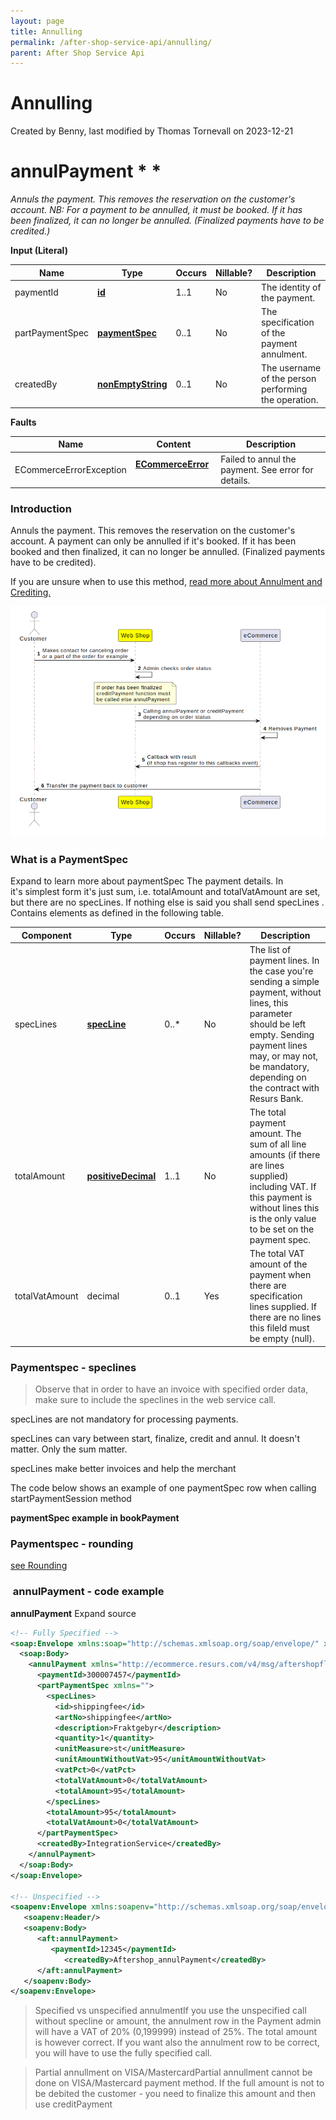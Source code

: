 ```yaml
---
layout: page
title: Annulling
permalink: /after-shop-service-api/annulling/
parent: After Shop Service Api
---
```



# Annulling 
Created by Benny, last modified by Thomas Tornevall on 2023-12-21
#   annulPayment  * * 
*Annuls the payment. This removes the reservation on the customer's
account. NB: For a payment to be annulled, it must be booked. If it has
been finalized, it can no longer be annulled. (Finalized payments have
to be credited.)*

**Input (Literal)**

| Name             | Type                                    | Occurs | Nillable? | Description                                          |
|------------------|-----------------------------------------|--------|-----------|------------------------------------------------------|
| paymentId        | **[id](simple-types...)**               | 1..1   | No        | The identity of the payment.                         |
| partPaymentSpec  |  [**paymentSpec**](paymentspec)         | 0..1   | No        | The specification of the payment annulment.          |
| createdBy        |  [**nonEmptyString**](simple-types...)  | 0..1   | No        | The username of the person performing the operation. |

**Faults**

| Name                     | Content                                  | Description                                         |
|--------------------------|------------------------------------------|-----------------------------------------------------|
| ECommerceErrorException  | **[ECommerceError](ecommerceerror)**     | Failed to annul the payment. See error for details. |

### Introduction
Annuls the payment. This removes the reservation on the customer's
account. A payment can only be annulled if it's booked. If it has been
booked and then finalized, it can no longer be annulled. (Finalized
payments have to be credited).

If you are unsure when to use this method, [read more about Annulment
and Crediting.](concepts-and-domain)

![](../../attachments/1475429/128286739.png)

### What is a PaymentSpec
Expand to learn more about paymentSpec
The payment details. In it's simplest form it's just sum, i.e.
totalAmount and totalVatAmount are set, but there are no specLines. If
nothing else is said you shall send specLines .  
Contains elements as defined in the following table.

| Component      | Type                                                                                     | Occurs | Nillable? | Description                                                                                                                                                                                                                  |
|----------------|------------------------------------------------------------------------------------------|--------|-----------|------------------------------------------------------------------------------------------------------------------------------------------------------------------------------------------------------------------------------|
| specLines      | **[specLine](https://test.resurs.com/docs/display/ecom/specLine)**                       | 0..\*  | No        | The list of payment lines. In the case you're sending a simple payment, without lines, this parameter should be left empty. Sending payment lines may, or may not, be mandatory, depending on the contract with Resurs Bank. |
| totalAmount    | **[positiveDecimal](https://test.resurs.com/docs/pages/viewpage.action?pageId=1475653)** | 1..1   | No        | The total payment amount. The sum of all line amounts (if there are lines supplied) including VAT. If this payment is without lines this is the only value to be set on the payment spec.                                    |
| totalVatAmount | decimal                                                                                  | 0..1   | Yes       | The total VAT amount of the payment when there are specification lines supplied. If there are no lines this fileld must be empty (null).                                                                                     |

### Paymentspec - speclines
> Observe that in order to have an invoice with specified order data,
> make sure to include the speclines in the web service call.

specLines are not mandatory for processing payments.

specLines can vary between start, finalize, credit and annul. It doesn't
matter. Only the sum matter.

specLines make better invoices and help the merchant

The code below shows an example of one paymentSpec row when calling
startPaymentSession method

**paymentSpec example in bookPayment**

### Paymentspec - rounding
[see Rounding](https://test.resurs.com/docs/display/ecom/Rounding)

###  annulPayment - code example
**annulPayment** Expand source
```xml
<!-- Fully Specified -->
<soap:Envelope xmlns:soap="http://schemas.xmlsoap.org/soap/envelope/" xmlns:xsi="http://www.w3.org/2001/XMLSchema-instance" xmlns:xsd="http://www.w3.org/2001/XMLSchema">   
  <soap:Body>     
    <annulPayment xmlns="http://ecommerce.resurs.com/v4/msg/aftershopflow">       
      <paymentId>300007457</paymentId>       
      <partPaymentSpec xmlns="">         
        <specLines>           
          <id>shippingfee</id>           
          <artNo>shippingfee</artNo>           
          <description>Fraktgebyr</description>           
          <quantity>1</quantity>           
          <unitMeasure>st</unitMeasure>           
          <unitAmountWithoutVat>95</unitAmountWithoutVat>           
          <vatPct>0</vatPct>           
          <totalVatAmount>0</totalVatAmount>           
          <totalAmount>95</totalAmount>         
        </specLines>         
        <totalAmount>95</totalAmount>         
        <totalVatAmount>0</totalVatAmount>       
      </partPaymentSpec>       
      <createdBy>IntegrationService</createdBy>     
    </annulPayment>   
  </soap:Body> 
</soap:Envelope>

<!-- Unspecified --> 
<soapenv:Envelope xmlns:soapenv="http://schemas.xmlsoap.org/soap/envelope/" xmlns:aft="http://ecommerce.resurs.com/v4/msg/aftershopflow">
   <soapenv:Header/>
   <soapenv:Body>
      <aft:annulPayment>
         <paymentId>12345</paymentId>
            <createdBy>Aftershop_annulPayment</createdBy>
      </aft:annulPayment>
   </soapenv:Body>
</soapenv:Envelope>
```
> Specified vs unspecified annulmentIf you use the unspecified call
> without specline or amount, the annulment row in the Payment admin
> will have a VAT of 20% (0,199999) instead of 25%. The total amount is
> however correct. If you want also the annulment row to be correct, you
> will have to use the fully specified call.

> Partial annullment on VISA/MastercardPartial annullment cannot be done
> on VISA/Mastercard payment method. If the full amount is not to be
> debited the customer - you need to finalize this amount and then use
> creditPayment

